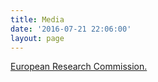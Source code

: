 ```yaml
---
title: Media
date: '2016-07-21 22:06:00'
layout: page
---
```

[European Research Commission.](http://www.paneuropeannetworks.com/special-reports/uncovering-social-motives/)